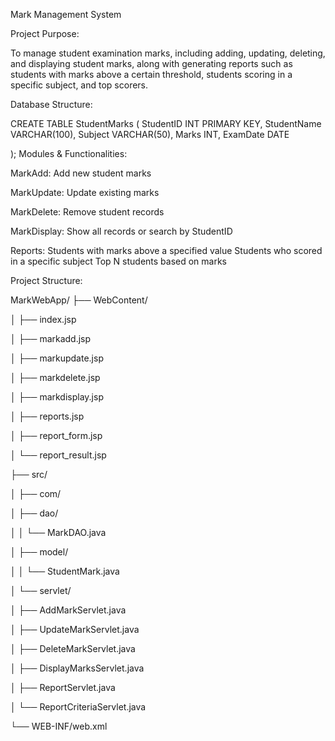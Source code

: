 Mark Management System 

Project Purpose: 

To manage student examination marks, including adding, updating, deleting, and displaying student  marks, along with generating reports such as students with marks above a certain threshold, students  scoring in a specific subject, and top scorers.

Database Structure: 

CREATE TABLE StudentMarks ( 
 StudentID INT PRIMARY KEY, 
 StudentName VARCHAR(100), 
 Subject VARCHAR(50), 
 Marks INT, 
 ExamDate DATE 
 
);
Modules & Functionalities: 

MarkAdd: Add new student marks 

MarkUpdate: Update existing marks 

MarkDelete: Remove student records 

MarkDisplay: Show all records or search by StudentID 

Reports: 
Students with marks above a specified value Students who scored in a specific subject 
Top N students based on marks 

Project Structure: 

MarkWebApp/ 
├── WebContent/ 

│ ├── index.jsp

│ ├── markadd.jsp

│ ├── markupdate.jsp

│ ├── markdelete.jsp

│ ├── markdisplay.jsp

│ ├── reports.jsp 

│ ├── report_form.jsp

│ └── report_result.jsp

├── src/ 

│ ├── com/ 

│ ├── dao/

│ │ └── MarkDAO.java 

│ ├── model/ 

│ │ └── StudentMark.java 

│ └── servlet/ 

│ ├── AddMarkServlet.java 

│ ├── UpdateMarkServlet.java

│ ├── DeleteMarkServlet.java 

│ ├── DisplayMarksServlet.java 

│ ├── ReportServlet.java 

│ └── ReportCriteriaServlet.java 

└── WEB-INF/web.xml
